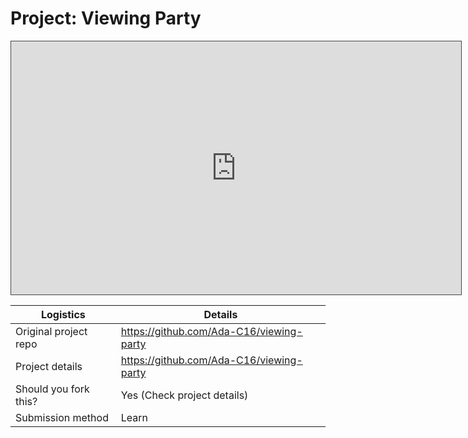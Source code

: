 # Project: Viewing Party

<iframe src="https://adaacademy.hosted.panopto.com/Panopto/Pages/Embed.aspx?pid=0c39bc7a-165a-4f5a-8d29-ace201679b6f&autoplay=false&offerviewer=true&showtitle=true&showbrand=false&start=0&interactivity=all" height="405" width="720" style="border: 1px solid #464646;" allowfullscreen allow="autoplay"></iframe>

| Logistics             | Details                                  |
| --------------------- | ---------------------------------------- |
| Original project repo | https://github.com/Ada-C16/viewing-party |
| Project details       | https://github.com/Ada-C16/viewing-party |
| Should you fork this? | Yes (Check project details)              |
| Submission method     | Learn                                    |
